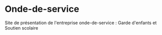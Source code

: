 # Onde-de-service
Site de présentation de l'entreprise onde-de-service : Garde d'enfants et Soutien scolaire
